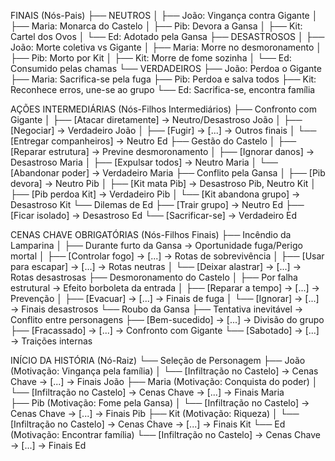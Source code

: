 FINAIS (Nós-Pais)
├── NEUTROS
│   ├── João: Vingança contra Gigante
│   ├── Maria: Monarca do Castelo
│   ├── Pib: Devora a Gansa
│   ├── Kit: Cartel dos Ovos
│   └── Ed: Adotado pela Gansa
├── DESASTROSOS
│   ├── João: Morte coletiva vs Gigante
│   ├── Maria: Morre no desmoronamento
│   ├── Pib: Morto por Kit
│   ├── Kit: Morre de fome sozinha
│   └── Ed: Consumido pelas chamas
└── VERDADEIROS
    ├── João: Perdoa o Gigante
    ├── Maria: Sacrifica-se pela fuga
    ├── Pib: Perdoa e salva todos
    ├── Kit: Reconhece erros, une-se ao grupo
    └── Ed: Sacrifica-se, encontra família

AÇÕES INTERMEDIÁRIAS (Nós-Filhos Intermediários)
├── Confronto com Gigante
│   ├── [Atacar diretamente] → Neutro/Desastroso João
│   ├── [Negociar] → Verdadeiro João
│   ├── [Fugir] → [...] → Outros finais
│   └── [Entregar companheiros] → Neutro Ed
├── Gestão do Castelo
│   ├── [Reparar estrutura] → Previne desmoronamento
│   ├── [Ignorar danos] → Desastroso Maria
│   ├── [Expulsar todos] → Neutro Maria
│   └── [Abandonar poder] → Verdadeiro Maria
├── Conflito pela Gansa
│   ├── [Pib devora] → Neutro Pib
│   ├── [Kit mata Pib] → Desastroso Pib, Neutro Kit
│   ├── [Pib perdoa Kit] → Verdadeiro Pib
│   └── [Kit abandona grupo] → Desastroso Kit
└── Dilemas de Ed
    ├── [Trair grupo] → Neutro Ed
    ├── [Ficar isolado] → Desastroso Ed
    └── [Sacrificar-se] → Verdadeiro Ed

CENAS CHAVE OBRIGATÓRIAS (Nós-Filhos Finais)
├── Incêndio da Lamparina
│   ├── Durante furto da Gansa → Oportunidade fuga/Perigo mortal
│   ├── [Controlar fogo] → [...] → Rotas de sobrevivência
│   ├── [Usar para escapar] → [...] → Rotas neutras
│   └── [Deixar alastrar] → [...] → Rotas desastrosas
├── Desmoronamento do Castelo
│   ├── Por falha estrutural → Efeito borboleta da entrada
│   ├── [Reparar a tempo] → [...] → Prevenção
│   ├── [Evacuar] → [...] → Finais de fuga
│   └── [Ignorar] → [...] → Finais desastrosos
└── Roubo da Gansa
    ├── Tentativa inevitável → Conflito entre personagens
    ├── [Bem-sucedido] → [...] → Divisão do grupo
    ├── [Fracassado] → [...] → Confronto com Gigante
    └── [Sabotado] → [...] → Traições internas

INÍCIO DA HISTÓRIA (Nó-Raiz)
└── Seleção de Personagem
    ├── João (Motivação: Vingança pela família)
    │   └── [Infiltração no Castelo] → Cenas Chave → [...] → Finais João
    ├── Maria (Motivação: Conquista do poder)
    │   └── [Infiltração no Castelo] → Cenas Chave → [...] → Finais Maria  
    ├── Pib (Motivação: Fome pela Gansa)
    │   └── [Infiltração no Castelo] → Cenas Chave → [...] → Finais Pib
    ├── Kit (Motivação: Riqueza)
    │   └── [Infiltração no Castelo] → Cenas Chave → [...] → Finais Kit
    └── Ed (Motivação: Encontrar família)
        └── [Infiltração no Castelo] → Cenas Chave → [...] → Finais Ed
